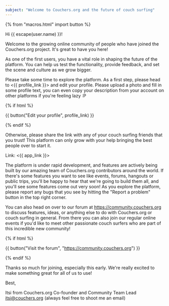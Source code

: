 ```yaml
---
subject: "Welcome to Couchers.org and the future of couch surfing"
---
```


{% from "macros.html" import button %}

Hi {{ escape(user.name) }}!

Welcome to the growing online community of people who have joined the Couchers.org project. It's great to have you here!

As one of the first users, you have a vital role in shaping the future of the platform. You can help us test the functionality, provide feedback, and set the scene and culture as we grow bigger.

Please take some time to explore the platform. As a first step, please head to <{{ profile_link }}> and edit your profile. Please upload a photo and fill in some profile text, you can even copy your description from your account on other platforms if you're feeling lazy :P

{% if html %}

{{ button("Edit your profile", profile_link) }}

{% endif %}

Otherwise, please share the link with any of your couch surfing friends that you trust! This platform can only grow with your help bringing the best people over to start it.

Link: <{{ app_link }}>

The platform is under rapid development, and features are actively being built by our amazing team of Couchers.org contributors around the world. If there's some features you want to see like events, forums, hangouts or public trips, you'll be happy to hear that we're going to build them all, and you'll see some features come out very soon! As you explore the platform, please report any bugs that you see by hitting the "Report a problem" button in the top right corner.

You can also head on over to our forum at <https://community.couchers.org> to discuss features, ideas, or anything else to do with Couchers.org or couch surfing in general. From there you can also join our regular online events if you'd like to meet other passionate couch surfers who are part of this incredible new community!

{% if html %}

{{ button("Visit the forum", "https://community.couchers.org") }}

{% endif %}

Thanks so much for joining, especially this early. We're really excited to make something great for all of us to use!


Best,

Itsi from Couchers.org
Co-founder and Community Team Lead
[itsi@couchers.org](mailto:itsi@couchers.org) (always feel free to shoot me an email)

